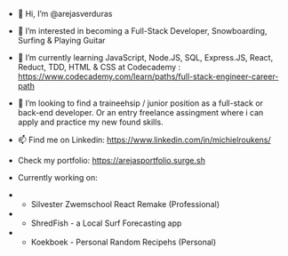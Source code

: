 - 👋 Hi, I’m @arejasverduras
- 👀 I’m interested in becoming a Full-Stack Developer, Snowboarding, Surfing & Playing Guitar
- 🌱 I’m currently learning JavaScript, Node.JS, SQL, Express.JS, React, Reduct, TDD, HTML & CSS at Codecademy : https://www.codecademy.com/learn/paths/full-stack-engineer-career-path
- 💞️ I’m looking to find a traineehsip / junior position as a full-stack or back-end developer. Or an entry freelance assingment where i can apply and practice my new found skills.
- 📫 Find me on Linkedin: https://www.linkedin.com/in/michielroukens/
- Check my portfolio: https://arejasportfolio.surge.sh

- Currently working on:
- - Silvester Zwemschool React Remake (Professional)
- - ShredFish - a Local Surf Forecasting app 
- - Koekboek - Personal Random Recipehs (Personal)


<!---
arejasverduras/arejasverduras is a ✨ special ✨ repository because its `README.md` (this file) appears on your GitHub profile.
You can click the Preview link to take a look at your changes.
--->
